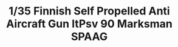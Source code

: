 ---
layout: product
title: "1/35 Finnish Self Propelled Anti Aircraft Gun  ItPsv 90 Marksman SPAAG"
price: "6200" 
desc: "Maketa"
img_path: "/assets/img/TAKO2043.webp"
brand: "N/A"
available: false
special_offer: false
new: false
soon: false
cat: "010000"
subcat: "010200"
subsubcat: "0N/A"
sifra: "TAKO2043"
popular: false
spec: false
---